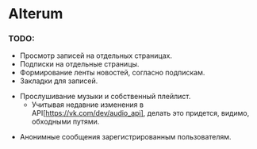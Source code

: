 # Alterum
### TODO:

- Просмотр записей на отдельных страницах.
- Подписки на отдельные страницы.
- Формирование ленты новостей, согласно подпискам.
- Закладки для записей.
+ Прослушивание музыки и собственный плейлист.
  - Учитывая недавние изменения в API[https://vk.com/dev/audio_api], делать это придется, видимо, обходными путями.
- Анонимные сообщения зарегистрированным пользователям.
